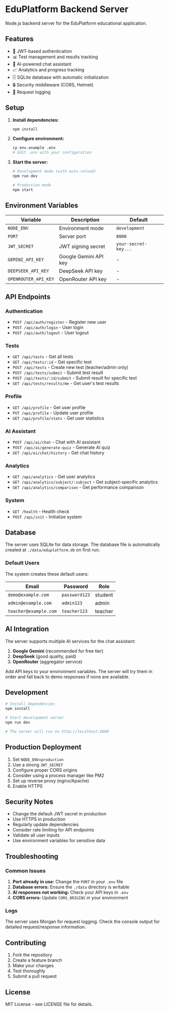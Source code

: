 # EduPlatform Backend Server

Node.js backend server for the EduPlatform educational application.

## Features

- 🔐 JWT-based authentication
- 📊 Test management and results tracking
- 🤖 AI-powered chat assistant
- 📈 Analytics and progress tracking
- 🗄️ SQLite database with automatic initialization
- 🔒 Security middleware (CORS, Helmet)
- 📝 Request logging

## Setup

1. **Install dependencies:**
   ```bash
   npm install
   ```

2. **Configure environment:**
   ```bash
   cp env.example .env
   # Edit .env with your configuration
   ```

3. **Start the server:**
   ```bash
   # Development mode (with auto-reload)
   npm run dev
   
   # Production mode
   npm start
   ```

## Environment Variables

| Variable | Description | Default |
|----------|-------------|---------|
| `NODE_ENV` | Environment mode | `development` |
| `PORT` | Server port | `8000` |
| `JWT_SECRET` | JWT signing secret | `your-secret-key...` |
| `GEMINI_API_KEY` | Google Gemini API key | - |
| `DEEPSEEK_API_KEY` | DeepSeek API key | - |
| `OPENROUTER_API_KEY` | OpenRouter API key | - |

## API Endpoints

### Authentication
- `POST /api/auth/register` - Register new user
- `POST /api/auth/login` - User login
- `POST /api/auth/logout` - User logout

### Tests
- `GET /api/tests` - Get all tests
- `GET /api/tests/:id` - Get specific test
- `POST /api/tests` - Create new test (teacher/admin only)
- `POST /api/tests/submit` - Submit test result
- `POST /api/tests/:id/submit` - Submit result for specific test
- `GET /api/tests/results/me` - Get user's test results

### Profile
- `GET /api/profile` - Get user profile
- `PUT /api/profile` - Update user profile
- `GET /api/profile/stats` - Get user statistics

### AI Assistant
- `POST /api/ai/chat` - Chat with AI assistant
- `POST /api/ai/generate-quiz` - Generate AI quiz
- `GET /api/ai/chat/history` - Get chat history

### Analytics
- `GET /api/analytics` - Get user analytics
- `GET /api/analytics/subject/:subject` - Get subject-specific analytics
- `GET /api/analytics/comparison` - Get performance comparison

### System
- `GET /health` - Health check
- `POST /api/init` - Initialize system

## Database

The server uses SQLite for data storage. The database file is automatically created at `./data/eduplatform.db` on first run.

### Default Users

The system creates these default users:

| Email | Password | Role |
|-------|----------|------|
| `demo@example.com` | `password123` | student |
| `admin@example.com` | `admin123` | admin |
| `teacher@example.com` | `teacher123` | teacher |

## AI Integration

The server supports multiple AI services for the chat assistant:

1. **Google Gemini** (recommended for free tier)
2. **DeepSeek** (good quality, paid)
3. **OpenRouter** (aggregator service)

Add API keys to your environment variables. The server will try them in order and fall back to demo responses if none are available.

## Development

```bash
# Install dependencies
npm install

# Start development server
npm run dev

# The server will run on http://localhost:8000
```

## Production Deployment

1. Set `NODE_ENV=production`
2. Use a strong `JWT_SECRET`
3. Configure proper CORS origins
4. Consider using a process manager like PM2
5. Set up reverse proxy (nginx/Apache)
6. Enable HTTPS

## Security Notes

- Change the default JWT secret in production
- Use HTTPS in production
- Regularly update dependencies
- Consider rate limiting for API endpoints
- Validate all user inputs
- Use environment variables for sensitive data

## Troubleshooting

### Common Issues

1. **Port already in use:** Change the `PORT` in your `.env` file
2. **Database errors:** Ensure the `./data` directory is writable
3. **AI responses not working:** Check your API keys in `.env`
4. **CORS errors:** Update `CORS_ORIGINS` in your environment

### Logs

The server uses Morgan for request logging. Check the console output for detailed request/response information.

## Contributing

1. Fork the repository
2. Create a feature branch
3. Make your changes
4. Test thoroughly
5. Submit a pull request

## License

MIT License - see LICENSE file for details.

